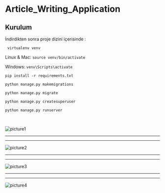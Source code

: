 # Article_Writing_Application
 
 ## Kurulum  <br/>
 
İndirdikten sonra proje dizini içerisinde : 

 ` virtualenv venv`

 Linux & Mac: `source venv/bin/activate `

Windows: `venv\Scripts\activate `

`pip install -r requirements.txt `

`python manage.py makemigrations`

`python manage.py migrate`

`python manage.py createsuperuser`

`python manage.py runserver`
 
 <br/>

![picture1](https://user-images.githubusercontent.com/72153125/108601644-a4b8a480-73ae-11eb-8585-641a0c946b7b.png)

--------
--------


![picture2](https://user-images.githubusercontent.com/72153125/108601746-3aecca80-73af-11eb-80f9-a9e9c0ad595a.png)

--------
--------


![picture3](https://user-images.githubusercontent.com/72153125/108601748-3cb68e00-73af-11eb-986b-30a517c21e49.png)

-------
-------

![picture4](https://user-images.githubusercontent.com/72153125/108601869-fdd50800-73af-11eb-8ccb-feff83a7c0d2.png)
